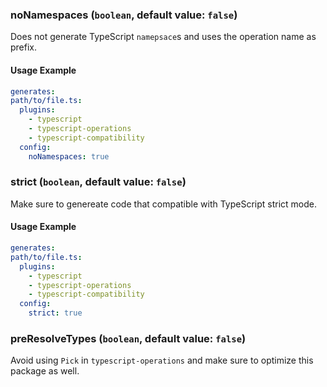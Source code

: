 ### noNamespaces (`boolean`, default value: `false`)

Does not generate TypeScript `namepsace`s and uses the operation name as prefix.

#### Usage Example

```yml
generates:
path/to/file.ts:
  plugins:
    - typescript
    - typescript-operations
    - typescript-compatibility
  config:
    noNamespaces: true
```

### strict (`boolean`, default value: `false`)

Make sure to genereate code that compatible with TypeScript strict mode.

#### Usage Example

```yml
generates:
path/to/file.ts:
  plugins:
    - typescript
    - typescript-operations
    - typescript-compatibility
  config:
    strict: true
```

### preResolveTypes (`boolean`, default value: `false`)

Avoid using `Pick` in `typescript-operations` and make sure to optimize this package as well.
